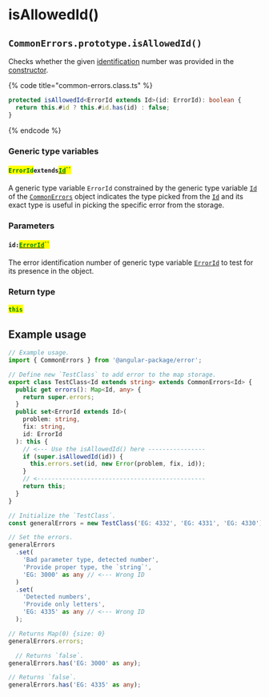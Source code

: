 # isAllowedId()

## `CommonErrors.prototype.isAllowedId()`

Checks whether the given [identification](../../getting-started/basic-concepts.md#unique-identification) number was provided in the [constructor](../v-constructor.md).

{% code title="common-errors.class.ts" %}
```typescript
protected isAllowedId<ErrorId extends Id>(id: ErrorId): boolean {
  return this.#id ? this.#id.has(id) : false;
}
```
{% endcode %}

### Generic type variables

#### <mark style="color:green;">`ErrorId`</mark>`extends`[<mark style="color:green;">`Id`</mark>](../v-generic-type-variables.md#commonerrors-less-than-id-greater-than)<mark style="color:green;">``</mark>

A generic type variable `ErrorId` constrained by the generic type variable [`Id`](../v-generic-type-variables.md#commonerrors-less-than-id-greater-than) of the [`CommonErrors`](broken-reference) object indicates the type picked from the [`Id`](../v-generic-type-variables.md#commonerrors-less-than-id-greater-than) and its exact type is useful in picking the specific error from the storage.

### Parameters

#### `id:`[<mark style="color:green;">`ErrorId`</mark>](isallowedid.md#erroridextendsid)<mark style="color:green;">``</mark>

The error identification number of generic type variable [`ErrorId`](isallowedid.md#erroridextendsid) to test for its presence in the object.

### Return type

#### <mark style="color:green;">`this`</mark>

## Example usage

```typescript
// Example usage.
import { CommonErrors } from '@angular-package/error';

// Define new `TestClass` to add error to the map storage.
export class TestClass<Id extends string> extends CommonErrors<Id> {
  public get errors(): Map<Id, any> {
    return super.errors;
  }
  public set<ErrorId extends Id>(
    problem: string,
    fix: string,
    id: ErrorId
  ): this {
    // <--- Use the isAllowedId() here ----------------
    if (super.isAllowedId(id)) {
      this.errors.set(id, new Error(problem, fix, id));
    }
    // <-----------------------------------------------
    return this;
  }
}

// Initialize the `TestClass`.
const generalErrors = new TestClass('EG: 4332', 'EG: 4331', 'EG: 4330');

// Set the errors.
generalErrors
  .set(
    'Bad parameter type, detected number',
    'Provide proper type, the `string`',
    'EG: 3000' as any // <--- Wrong ID
  )
  .set(
    'Detected numbers',
    'Provide only letters',
    'EG: 4335' as any // <--- Wrong ID
  );

// Returns Map(0) {size: 0}
generalErrors.errors;

  // Returns `false`.
generalErrors.has('EG: 3000' as any);

// Returns `false`.
generalErrors.has('EG: 4335' as any);
```
